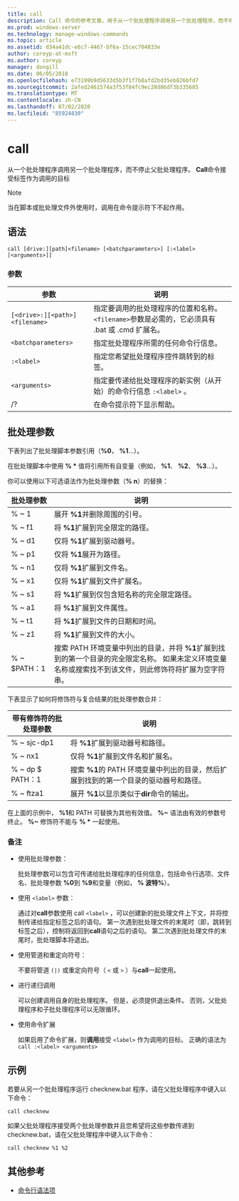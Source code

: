 ```yaml
---
title: call
description: Call 命令的参考文章，用于从一个批处理程序调用另一个批处理程序，而不停止父批处理程序。
ms.prod: windows-server
ms.technology: manage-windows-commands
ms.topic: article
ms.assetid: d34a41dc-e6c7-4467-bf6a-15cec704833e
author: coreyp-at-msft
ms.author: coreyp
manager: dongill
ms.date: 06/05/2018
ms.openlocfilehash: e73199b9d5633d5b3f1f7b8afd2bd35eb826bfd7
ms.sourcegitcommit: 2afed2461574a3f53f84fc9ec28d86df3b335685
ms.translationtype: MT
ms.contentlocale: zh-CN
ms.lasthandoff: 07/02/2020
ms.locfileid: "85924830"
---
```

# <a name="call"></a>call

从一个批处理程序调用另一个批处理程序，而不停止父批处理程序。 **Call**命令接受标签作为调用的目标

> [!NOTE]
> 当在脚本或批处理文件外使用时，调用在命令提示符下不起作用。

## <a name="syntax"></a>语法

```
call [drive:][path]<filename> [<batchparameters>] [:<label> [<arguments>]]
```

### <a name="parameters"></a>参数

| 参数 | 说明 |
| --------- | ----------- |
| `[<drive>:][<path>]<filename>` | 指定要调用的批处理程序的位置和名称。 `<filename>`参数是必需的，它必须具有 .bat 或 .cmd 扩展名。 |
| `<batchparameters>` | 指定批处理程序所需的任何命令行信息。 |
| `:<label>` | 指定您希望批处理程序控件跳转到的标签。 |
| `<arguments>` | 指定要传递给批处理程序的新实例（从开始）的命令行信息 `:<label>` 。|
| /? | 在命令提示符下显示帮助。 |

## <a name="batch-parameters"></a>批处理参数

下表列出了批处理脚本参数引用（**%0**， **%1**...）。

在批处理脚本中使用 **% &#42;** 值将引用所有自变量（例如， **%1**、 **%2**、 **%3**...）。

你可以使用以下可选语法作为批处理参数（**% n**）的替换：

| 批处理参数 | 说明 |
| --------------- | ----------- |
| % ~ 1 | 展开 **%1**并删除周围的引号。 |
| % ~ f1 | 将 **%1**扩展到完全限定的路径。 |
| % ~ d1 | 仅将 **%1**扩展到驱动器号。 |
| % ~ p1 | 仅将 **%1**展开为路径。 |
| % ~ n1 | 仅将 **%1**扩展到文件名。 |
| % ~ x1 | 仅将 **%1**扩展到文件扩展名。 |
| % ~ s1 | 将 **%1**扩展到仅包含短名称的完全限定路径。 |
| % ~ a1 | 将 **%1**扩展到文件属性。 |
| % ~ t1 | 将 **%1**扩展到文件的日期和时间。 |
| % ~ z1 | 将 **%1**扩展到文件的大小。 |
| % ~ $PATH：1 | 搜索 PATH 环境变量中列出的目录，并将 **%1**扩展到找到的第一个目录的完全限定名称。 如果未定义环境变量名称或搜索找不到该文件，则此修饰符将扩展为空字符串。 |

下表显示了如何将修饰符与复合结果的批处理参数合并：

| 带有修饰符的批处理参数 | 说明 |
| ----------------------------- | ----------- |
| % ~ sjc-dp1 | 将 **%1**扩展到驱动器号和路径。 |
| % ~ nx1 | 仅将 **%1**扩展到文件名和扩展名。 |
| % ~ dp $ PATH：1 | 搜索 **%1**的 PATH 环境变量中列出的目录，然后扩展到找到的第一个目录的驱动器号和路径。 |
| % ~ ftza1 | 展开 **%1**以显示类似于**dir**命令的输出。 |

在上面的示例中， **%1**和 PATH 可替换为其他有效值。 **%~** 语法由有效的参数号终止。 **%~** 修饰符不能与 **% &#42;** 一起使用。

### <a name="remarks"></a>备注

- 使用批处理参数：

    批处理参数可以包含可传递给批处理程序的任何信息，包括命令行选项、文件名、批处理参数 **%0**到 **%9**和变量（例如， **% 波特%**）。

- 使用 `<label>` 参数：

    通过对**call**参数使用 call `<label>` ，可以创建新的批处理文件上下文，并将控制传递给指定标签之后的语句。 第一次遇到批处理文件的末尾时（即，跳转到标签之后），控制将返回到**call**语句之后的语句。 第二次遇到批处理文件的末尾时，批处理脚本将退出。

- 使用管道和重定向符号：

    不要将管道 `(|)` 或重定向符号（ `<` 或 `>` ）与**call**一起使用。

- 进行递归调用

    可以创建调用自身的批处理程序。 但是，必须提供退出条件。 否则，父批处理程序和子批处理程序可以无限循环。

- 使用命令扩展

    如果启用了命令扩展，则**调用**接受 `<label>` 作为调用的目标。 正确的语法为`call :<label> <arguments>`

## <a name="examples"></a>示例

若要从另一个批处理程序运行 checknew.bat 程序，请在父批处理程序中键入以下命令：

```
call checknew
```

如果父批处理程序接受两个批处理参数并且您希望将这些参数传递到 checknew.bat，请在父批处理程序中键入以下命令：

```
call checknew %1 %2
```

## <a name="additional-references"></a>其他参考

- [命令行语法项](command-line-syntax-key.md)
